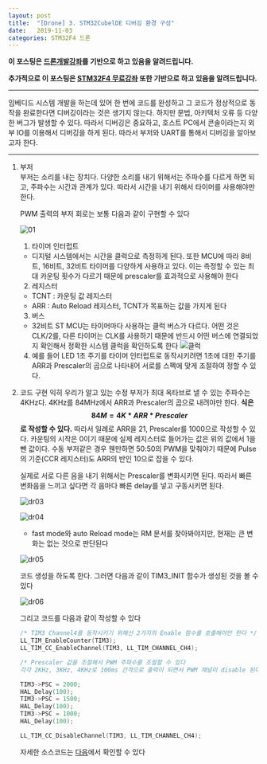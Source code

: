 ```yaml
---
layout: post
title:  "[Drone] 3. STM32CubelDE 디버깅 환경 구성"
date:   2019-11-03
categories: STM32F4 드론
---
```


__이 포스팅은 [드론개발강좌](https://www.inflearn.com/course/STM32CubelDE-STM32F4%EB%93%9C%EB%A1%A0-%EA%B0%9C%EB%B0%9C#)를 기반으로 하고 있음을 알려드립니다.__

__추가적으로 이 포스팅은 [STM32F4 무료강좌](https://www.inflearn.com/course/stm32f4/dashboard) 또한 기반으로 하고 있음을 알려드립니다.__

---

임베디드 시스템 개발을 하는데 있어 한 번에 코드를 완성하고 그 코드가 정상적으로 동작을 완료한다면 디버깅이라는 것은 생기지 않는다. 하지만 문법, 아키텍처 오류 등 다양한 버그가 발생할 수 있다. 따라서 디버깅은 중요하고, 호스트 PC에서 콘솔이라는지 외부 IO를 이용해서 디버깅을 하게 된다. 따라서 부저와 UART를 통해서 디버깅을 알아보고자 한다.

---
1. 부저  
    부저는 소리를 내는 장치다. 다양한 소리를 내기 위해서는 주파수를 다르게 하면 되고, 주파수는 시간과 관계가 있다. 따라서 시간을 내기 위해서 타이머를 사용해야만 한다.

    PWM 출력의 부저 회로는 보통 다음과 같이 구현할 수 있다

    ![01](https://drive.google.com/uc?id=1JfALZu4v8X2nJ0oNJc0tghZlU2TceIyG)

    1. 타이머 인터럽트  
    - 디지털 시스템에서는 시간을 클럭으로 측정하게 된다. 또한 MCU에 따라 8비트, 16비트, 32비트 타이머를 다양하게 사용하고 있다. 이는 측정할 수 있는 최대 카운팅 횟수가 다르기 때문에 prescaler를 효과적으로 사용해야 한다

    2. 레지스터  
    - TCNT : 카운팅 값 레지스터
    - ARR : Auto Reload 레지스터, TCNT가 목표하는 값을 가지게 된다

    3. 버스  
    - 32비트 ST MCU는 타이머마다 사용하는 클럭 버스가 다르다. 어떤 것은 CLK/2를, 다른 타이머는 CLK를 사용하기 때문에 반드시 어떤 버스에 연결되었지 확인해서 정확한 시스템 클럭을 확인하도록 한다
    ![클럭](https://drive.google.com/uc?id=1bcwcnSZF3ingwx-2S9CCTE5ZgPan5zTB)

    4. 예를 들어 LED 1초 주기를 타이머 인터럽트로 동작시키려면 1초에 대한 주기를 ARR과 Prescaler의 곱으로 나타내어 서로를 스펙에 맞게 조절하여 정할 수 있다.

2. 코드 구현
    익히 우리가 알고 있는 수정 부저가 최대 옥타브로 낼 수 있는 주파수는 4KHz다. 4KHz를 84MHz에서 ARR과 Prescaler의 곱으로 내려야만 한다. __식은 $$84M = 4K * ARR * Prescaler$$로 작성할 수 있다.__ 따라서 일례로 ARR을 21, Prescaler를 1000으로 작성할 수 있다. 카운팅의 시작은 0이기 때문에 실제 레지스터로 들어가는 값은 위의 값에서 1을 뺀 값이다. 수동 부저같은 경우 웬만하면 50:50의 PWM을 맞춰야기 때문에 Pulse의 기준(CCR 레지스터)도 ARR의 반인 10으로 잡을 수 있다.

    실제로 서로 다른 음을 내기 위해서는 Prescaler를 변화시키면 된다. 따라서 빠른 변화음을 느끼고 싶다면 각 음마다 빠른 delay를 넣고 구동시키면 된다.

    ![dr03](https://drive.google.com/uc?id=1PWMMB8S34C08VKe0Yg93VuTdVLvwfYZ_)

    ![dr04](https://drive.google.com/uc?id=1GTHVSbfFJ4wuuFTITPX0O6enSHHRK3Fa)

    - fast mode와 auto Reload mode는 RM 문서를 찾아봐야지만, 현재는 큰 변화는 없는 것으로 판단된다

    ![dr05](https://drive.google.com/uc?id=14V0b-qWRzWsDEeJOrzaan3sT37DBClM2)

    코드 생성을 하도록 한다. 그러면 다음과 같이 TIM3_INIT 함수가 생성된 것을 볼 수 있다

    ![dr06](https://drive.google.com/uc?id=19lms-81kZuwK3HE-PZ7zKLLY3ZlXGiD3)

    그리고 코드를 다음과 같이 작성할 수 있다

    ```cpp
    /* TIM3 Channel4를 동작시키기 위해선 2가지의 Enable 함수를 호출해야만 한다 */
    LL_TIM_EnableCounter(TIM3);
    LL_TIM_CC_EnableChannel(TIM3, LL_TIM_CHANNEL_CH4);

    /* Prescaler 값을 조절해서 PWM 주파수를 조절할 수 있다
    각각 2KHz, 3KHz, 4KHz로 100ms 간격으로 출력이 되면서 PWM 채널이 disable 된다 */

    TIM3->PSC = 2000;
    HAL_Delay(100);
    TIM3->PSC = 1500;
    HAL_Delay(100);
    TIM3->PSC = 1000;
    HAL_Delay(100);

    LL_TIM_CC_DisableChannel(TIM3, LL_TIM_CHANNEL_CH4);
    ```

    자세한 소스코드는 [다음](https://github.com/ingbeeedd/ST-Firmware/tree/master/src/1-4.Debug%20Buzzer)에서 확인할 수 있다

